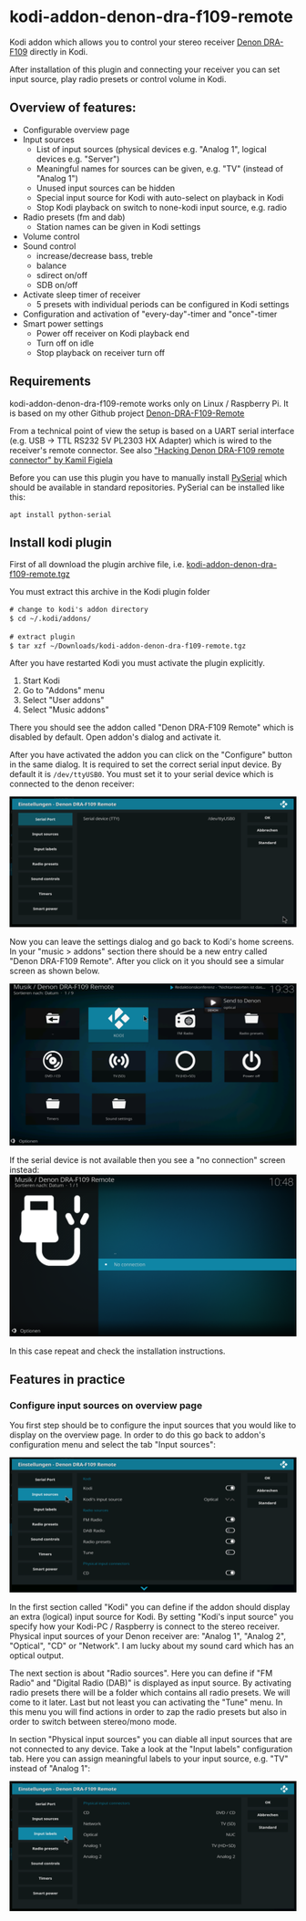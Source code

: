 # kodi-addon-denon-dra-f109-remote
Kodi addon which allows you to control your stereo receiver [Denon DRA-F109](https://www.denon.de/de/product/compactsystem/mini/draf109dab) directly in Kodi. 

After installation of this plugin and connecting your receiver you can set input source, play radio presets or control volume in Kodi. 

## Overview of features:
* Configurable overview page
* Input sources
  * List of input sources (physical devices e.g. "Analog 1", logical devices e.g. "Server")
  * Meaningful names for sources can be given, e.g. "TV" (instead of "Analog 1")
  * Unused input sources can be hidden
  * Special input source for Kodi with auto-select on playback in Kodi
  * Stop Kodi playback on switch to none-kodi input source, e.g. radio
* Radio presets (fm and dab)
  * Station names can be given in Kodi settings
* Volume control
* Sound control
  * increase/decrease bass, treble
  * balance
  * sdirect on/off
  * SDB on/off
* Activate sleep timer of receiver
  * 5 presets with individual periods can be configured in Kodi settings
* Configuration and activation of "every-day"-timer and "once"-timer
* Smart power settings
  * Power off receiver on Kodi playback end
  * Turn off on idle
  * Stop playback on receiver turn off


## Requirements

kodi-addon-denon-dra-f109-remote works only on Linux / Raspberry Pi. It is based on my other Github project [Denon-DRA-F109-Remote](/Heckie75/Denon-DRA-F109-Remote/)

From a technical point of view the setup is based on a UART serial interface (e.g. USB -> TTL RS232 5V PL2303 HX Adapter) which is wired to the receiver's remote connector. See also ["Hacking Denon DRA-F109 remote connector" by Kamil Figiela](https://kfigiela.github.io/2014/06/15/denon-remote-connector/)

Before you can use this plugin you have to manually install [PySerial](https://pythonhosted.org/pyserial/) which should be available in standard repositories. PySerial can be installed like this:
```
apt install python-serial
```

## Install kodi plugin
First of all download the plugin archive file, i.e. [kodi-addon-denon-dra-f109-remote.tgz](/kodi-addon-denon-dra-f109-remote.tgz)

You must extract this archive in the Kodi plugin folder
```
# change to kodi's addon directory
$ cd ~/.kodi/addons/

# extract plugin
$ tar xzf ~/Downloads/kodi-addon-denon-dra-f109-remote.tgz 
```

After you have restarted Kodi you must activate the plugin explicitly. 
1. Start Kodi
2. Go to "Addons" menu
3. Select "User addons"
4. Select "Music addons"

There you should see the addon called "Denon DRA-F109 Remote" which is disabled by default. Open addon's dialog and activate it.

After you have activated the addon you can click on the "Configure" button in the same dialog. It is required to set the correct serial input device. By default it is `/dev/ttyUSB0`. You must set it to your serial device which is connected to the denon receiver:

<img src="plugin.audio.denon-dra-f109-remote/resources/assets/screen_settings_01_device.png?raw=true">

Now you can leave the settings dialog and go back to Kodi's home screens. In your "music > addons" section there should be a new entry called "Denon DRA-F109 Remote". After you click on it you should see a simular screen as shown below.

<img src="plugin.audio.denon-dra-f109-remote/resources/assets/screen_01_overview.png?raw=true">

If the serial device is not available then you see a "no connection" screen instead:
<img src="plugin.audio.denon-dra-f109-remote/resources/assets/screen_no_connection.png?raw=true">

In this case repeat and check the installation instructions.

## Features in practice

### Configure input sources on overview page
You first step should be to configure the input sources that you would like to display on the overview page. In order to do this go back to addon's configuration menu and select the tab "Input sources":

<img src="plugin.audio.denon-dra-f109-remote/resources/assets/screen_settings_02_sources.png?raw=true">

In the first section called "Kodi" you can define if the addon should display an extra (logical) input source for Kodi. By setting "Kodi's input source" you specify how your Kodi-PC / Raspberry is connect to the stereo receiver. Physical input sources of your Denon receiver are: "Analog 1", "Analog 2", "Optical", "CD" or "Network". I am lucky about my sound card which has an optical output.

The next section is about "Radio sources". Here you can define if "FM Radio" and "Digital Radio (DAB)" is displayed as input source. By activating radio presets there will be a folder which contains all radio presets. We will come to it later. Last but not least you can activating the "Tune" menu. In this menu you will find actions in order to zap the radio presets but also in order to switch between stereo/mono mode. 

In section "Physical input sources" you can diable all input sources that are not connected to any device. Take a look at the "Input labels" configuration tab. Here you can assign meaningful labels to your input source, e.g. "TV" instead of "Analog 1":

<img src="plugin.audio.denon-dra-f109-remote/resources/assets/screen_settings_03_labels.png?raw=true">


